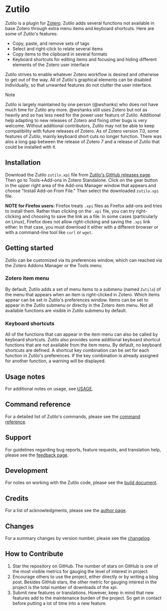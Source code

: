 # Zutilo
Zutilo is a plugin for [Zotero](http://www.zotero.org/).
Zutilo adds several functions not available in base Zotero through extra menu items and keyboard shortcuts.
Here are some of Zutilo's features:

* Copy, paste, and remove sets of tags
* Select and right-click to relate several items
* Copy items to the clipboard in several formats
* Keyboard shortcuts for editing items and focusing and hiding different elements of the Zotero user interface

Zutilo strives to enable whatever Zotero workflow is desired and otherwise to get out of the way.
All of Zutilo's graphical elements can be disabled individually, so that unwanted features do not clutter the user interface.

> [!NOTE]
> Zutilo is largely maintained by one person (@wshanks) who does not have much time for Zutilo any more.
> @wshanks still uses Zotero but not as heavily and so has less need for the power user featurs of Zutilo.
> Additional help adapting to new releases of Zotero and fixing other bugs is very welcome.
> Without additional contributors, Zutilo may not be able to keep compatibility with future releases of Zotero.
> As of Zotero version 7.0, some features of Zutilo, mainly keyboard short cuts no longer function.
> There was alos a long gap between the release of Zotero 7 and a release of Zutilo that could be installed with it.

## Installation

Download the Zutilo `zutilo.xpi` file from [Zutilo's GitHub releases page](https://github.com/wshanks/Zutilo/releases).
Then go to Tools->Add-ons in Zotero Standalone.
Click on the gear button in the upper right area of the Add-ons Manager window that appears and choose "Install Add-on From File."
Then select the downloaded `zutilo.xpi` file.

**NOTE for Firefox users:** Firefox treats `.xpi` files as Firefox add-ons and tries to install them.
Rather than clicking on the `.xpi` file, you can try right-clicking and choosing to save the link as a file.
In some cases (particularly on Linux), Firefox does not allow right-clicking and saving the `.xpi` link either.
In that case, you must download it either with a different browser or with a command-line tool like `curl` or `wget`.

## Getting started

Zutilo can be customized via its preferences window, which can reached via the Zotero Addons Manager or the Tools menu.

### Zotero item menu

By default, Zutilo adds a set of menu items to a submenu (named `Zutilo`) of the menu that appears when an item is right-clicked in Zotero.
Which items appear can be set in Zutilo's preferences window.
Items can be set to appear in the Zutilo submenu or directly in the Zotero item menu.
Not all available functions are visible in Zutilo submenu by default.

### Keyboard shortcuts

All of the functions that can appear in the item menu can also be called by keyboard shortcuts.
Zutilo also provides some additional keyboard shortcut functions that are not available from the item menu.
By default, no keyboard shortcuts are defined.
A shortcut key combination can be set for each function in Zutilo's preferences.
If the key combination is already assigned for another function, a warning will be displayed.

## Usage notes

For additional notes on usage, see [USAGE](docs/USAGE.md).

## Command reference

For a detailed list of Zutilo's commands, please see the [command reference](docs/COMMANDS.md).

## Support

For guidelines regarding bug reports, feature requests, and translation help, please see the [feedback page](docs/BUGS.md).

## Development

For notes on working with the Zutilo code, please see the [build document](docs/DEVELOPERS.md).

## Credits

For a list of acknowledgments, please see the [author page](AUTHORS.md).

## Changes

For a summary changes by version number, please see the [changelog](CHANGELOG.md).

## How to Contribute

1. Star the repository on GitHub. The number of stars on GitHub is one of the most visible metrics for gauging the level of interest in project.
2. Encourage others to use the project, either directly or by writing a blog post. Besides GitHub stars, the other metric for gauging interest in the project is the total number of downloads of the xpi.
3. Submit new features or translations. However, keep in mind that new features add to the maintenance burden of the project. So get in contact before putting a lot of time into a new feature.
